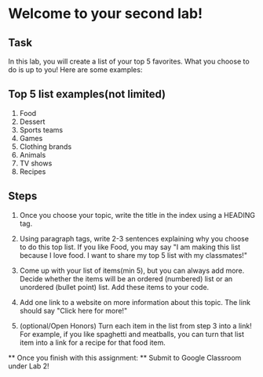 # Welcome to your second lab!

## Task
In this lab, you will create a list of your top 5 favorites. What you choose to do is up to you! Here are some examples:

## Top 5 list examples(not limited)
1. Food
2. Dessert
3. Sports teams
4. Games
5. Clothing brands
6. Animals
7. TV shows
8. Recipes

## Steps

1. Once you choose your topic, write the title in the index using a HEADING tag.

2. Using paragraph tags, write 2-3 sentences explaining why you choose to do this top list. If you like Food, you may say "I am making this list because I love food. I want to share my top 5 list with my classmates!"

3. Come up with your list of items(min 5), but you can always add more. Decide whether the items will be an ordered (numbered) list or an unordered (bullet point) list. Add these items to your code.

4. Add one link to a website on more information about this topic. The link should say "Click here for more!"

5. (optional/Open Honors) Turn each item in the list from step 3 into a link! For example, if you like spaghetti and meatballs, you can turn that list item into a link for a recipe for that food item.

** Once you finish with this assignment: **
Submit to Google Classroom under Lab 2!
